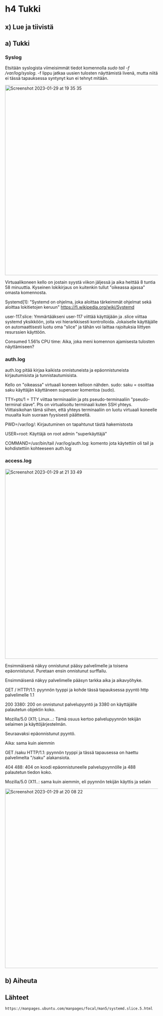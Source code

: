 # h4 Tukki

## x) Lue ja tiivistä

## a) Tukki

### Syslog

Etsitään syslogista viimeisimmät tiedot komennolla *sudo tail -f /var/log/syslog*. -f lippu jatkaa uusien tulosten näyttämistä livenä, mutta niitä ei tässä tapauksessa syntynyt kun ei tehnyt mitään.

<img width="625" alt="Screenshot 2023-01-29 at 19 35 35" src="https://user-images.githubusercontent.com/120730231/215345552-37489fe0-9673-49df-9f15-fe1c33d2b349.png">

Virtuaalikoneen kello on jostain syystä viikon jäljessä ja aika heittää 8 tuntia 58 minuuttia. Kyseinen lokikirjaus on kuitenkin tullut "oikeassa ajassa" omasta komennosta. 

Systemd[1]: "Systemd on ohjelma, joka aloittaa tärkeimmät ohjelmat sekä aloittaa lokitietojen keruun" https://fi.wikipedia.org/wiki/Systemd 

user-117.slice: Ymmärtääkseni user-117 viittää käyttäjään ja .slice viittaa systemd yksikköön, joita voi hierarkkisesti kontrolloida. Jokaiselle käyttäjälle on automaattisesti luotu oma "slice" ja tähän voi laittaa rajoituksia liittyen resurssien käyttöön. 

Consumed 1.561s CPU time: Aika, joka meni komennon ajamisesta tulosten näyttämiseen?

### auth.log

auth.log pitää kirjaa kaikista onnistuneista ja epäonnistuneista kirjautumisista ja tunnistautumisista. 

Kello on "oikeassa" virtuaali koneen kelloon nähden. 
sudo: saku = osoittaa saku käyttäjän käyttäneen superuser komentoa (sudo).

TTY=pts/1 = TTY viittaa terminaaliin ja pts pseudo-terminaaliin "pseudo-terminal slave". Pts on virtualisoitu terminaali kuten SSH yhteys. 
Viittaisikohan tämä siihen, että yhteys terminaaliin on luotu virtuaali koneelle muualta kuin suoraan fyysisesti päätteeltä.

PWD=/var/log/: Kirjautuminen on tapahtunut tästä hakemistosta

USER=root: Käyttäjä on root admin "superkäyttäjä"

COMMAND=/usr/bin/tail /var/log/auth.log: komento jota käytettiin oli tail ja kohdistettiin kohteeseen auth.log

### access.log

<img width="624" alt="Screenshot 2023-01-29 at 21 33 49" src="https://user-images.githubusercontent.com/120730231/215351354-4694f00b-c76c-4d3e-bab6-653bf8836f12.png">

Ensimmäisenä näkyy onnistunut pääsy palvelimelle ja toisena epäonnistunut. Puretaan ensin onnistunut surffailu.

Ensimmäisenä näkyy palvelimelle pääsyn tarkka aika ja aikavyöhyke. 

GET / HTTP/1.1: pyynnön tyyppi ja kohde tässä tapauksessa pyyntö http palvelimelle 1.1

200 3380: 200 on onnistunut palvelupyyntö ja 3380 on käyttäjälle palautetun objektin koko.

Mozilla/5.0 (X11; Linux...: Tämä osuus kertoo palvelupyynnön tekijän selaimen ja käyttöjärjestelmän.


Seuraavaksi epäonnistunut pyyntö.

Aika: sama kuin aiemmin

GET /saku HTTP/1.1: pyynnön tyyppi ja tässä tapausessa on haettu palvelimelta "/saku" alakansiota.

404 488: 404 on koodi epäonnistuneelle palvelupyynnölle ja 488 palautetun tiedon koko. 

Mozilla/5.0 (X11..: sama kuin aiemmin, eli pyynnön tekijän käyttis ja selain


<img width="590" alt="Screenshot 2023-01-29 at 20 08 22" src="https://user-images.githubusercontent.com/120730231/215346565-70fa935e-1e64-491f-a29d-896b25724965.png">


## b) Aiheuta

## Lähteet

    https://manpages.ubuntu.com/manpages/focal/man5/systemd.slice.5.html
